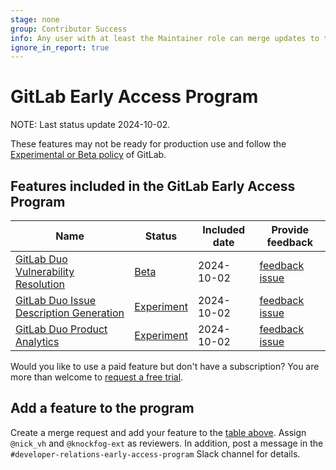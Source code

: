 ```yaml
---
stage: none
group: Contributor Success
info: Any user with at least the Maintainer role can merge updates to this content. For details, see https://docs.gitlab.com/ee/development/development_processes.html#development-guidelines-review.
ignore_in_report: true
---
```


# GitLab Early Access Program

NOTE:
Last status update 2024-10-02.

These features may not be ready for production use and follow the [Experimental or Beta policy](../../policy/experiment-beta-support.md) of GitLab.

## Features included in the GitLab Early Access Program

| Name                                                                                                                                              | Status                                                           | Included date | Provide feedback                                                       |
|---------------------------------------------------------------------------------------------------------------------------------------------------|------------------------------------------------------------------|---------------|------------------------------------------------------------------------|
| [GitLab Duo Vulnerability Resolution](../../user/application_security/vulnerabilities/index.md#vulnerability-resolution)                          | [Beta](../../policy/experiment-beta-support.md#beta)             | 2024-10-02    | [feedback issue](https://gitlab.com/gitlab-org/gitlab/-/issues/476553) |
| [GitLab Duo Issue Description Generation](../../user/project/issues/managing_issues.md#populate-an-issue-with-issue-description-generation)               | [Experiment](../../policy/experiment-beta-support.md#experiment) | 2024-10-02    | [feedback issue](https://gitlab.com/gitlab-org/gitlab/-/issues/409844) |
| [GitLab Duo Product Analytics](../../user/analytics/analytics_dashboards.md#generate-a-custom-visualization-with-gitlab-duo)                      | [Experiment](../../policy/experiment-beta-support.md#experiment) | 2024-10-02    | [feedback issue](https://gitlab.com/gitlab-org/gitlab/-/issues/455363) |

Would you like to use a paid feature but don't have a subscription?
You are more than welcome to [request a free trial](https://about.gitlab.com/free-trial/).

## Add a feature to the program

Create a merge request and add your feature to the [table above](#features-included-in-the-gitlab-early-access-program). Assign `@nick_vh` and `@knockfog-ext` as reviewers. In addition, post a message in the `#developer-relations-early-access-program` Slack channel for details.

<!--
## Features previously enrolled

| Name                                                                              | Status     | Enrolled at   | Removed at   |
|-----------------------------------------------------------------------------------|------------|---------------| -------------|
|                                                                                   |            |               |              |
-->
